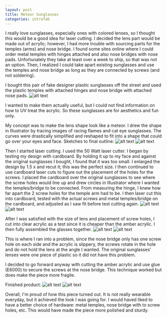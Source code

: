 ```yaml
---
layout: post
title: Meteor Sunglasses
categories: introfab
---
```


I really love sunglasses, especially ones with colored lenses, so I thought this would be a good idea for laser cutting. I decided the lens part would be made out of acrylic; however, I had more trouble with sourcing parts for the temples (arms) and nose bridge. I found some sites online where I could order metal temples with hinges attached and also nose bridges with nose pads. Unfortunately they take at least over a week to ship, so that was not an option. Then, I realized I could take apart existing sunglasses and use the temples and nose bridge as long as they are connected by screws (and not soldering).

I bought this pair of fake designer plastic sunglasses off the street and used the plastic temples with attached hinges and nose bridge with attached nose pads.
![alt text](https://raw.githubusercontent.com/jirrian/jirrian.github.io/master/images/introfab/meteorSunglasses/IMG_20170927_200644_c.jpg)

I wanted to make them actually useful, but I could not find information on how to UV treat the acrylic. So these sunglasses are for aesthetics and fun only.

My concept was to make the lens shape look like a meteor. I drew the shape in Illustrator by tracing images of racing flames and cat eye sunglasses. The curves were drastically simplified and reshaped to fit into a shape that could go over your eyes and face.
Sketches to final outline:
![alt text](https://raw.githubusercontent.com/jirrian/jirrian.github.io/master/images/introfab/meteorSunglasses/IMG_20170927_225222_c.jpg)
![alt text](https://raw.githubusercontent.com/jirrian/jirrian.github.io/master/images/introfab/meteorSunglasses/meteor_sunglasses.png)

Then I started laser cutting. I used the 50 Watt laser cutter. I began by testing my design with cardboard. By holding it up to my face and against the original sunglasses I bought, I found that it was too small. I enlarged the design by 1.5 x and recut it; this was the perfect size.
I then continued to use cardboard laser cuts to figure out the placement of the holes for the screws. I placed the cardboard over the original sunglasses to see where the screw holes would line up and drew circles in Illustrator where I wanted the temples/bridge to be connected. From measuring the hinge, I knew how far apart the 2 screw holes for the temple arm had to be. I then laser cut this into cardboard, tested with the actual screws and metal temples/bridge on the cardboard, and adjusted as I saw fit before test cutting again.
![alt text](https://raw.githubusercontent.com/jirrian/jirrian.github.io/master/images/introfab/meteorSunglasses/sizeTest.jpg)
![alt text](https://raw.githubusercontent.com/jirrian/jirrian.github.io/master/images/introfab/meteorSunglasses/IMG_20170927_195120_c.jpg)

After I was satisfied with the size of lens and placement of screw holes, I cut into clear acrylic as a test since it is cheaper than the amber acrylic. I then fully assembled the glasses together. 
![alt text](https://raw.githubusercontent.com/jirrian/jirrian.github.io/master/images/introfab/meteorSunglasses/IMG_20170927_210810_c.jpg)
![alt text](https://raw.githubusercontent.com/jirrian/jirrian.github.io/master/images/introfab/meteorSunglasses/IMG_20170927_212353_c.jpg)

This is where I ran into a problem, since the nose bridge only has one screw hole on each side and the acrylic is slippery, the screws rotate in the hole and do not hold the lens at the angle I wanted. The original sunglasses' lenses were one piece of plastic so it did not have this problem.

I decided to go forward anyway with cutting the amber acrylic and use glue (E6000) to secure the screws at the nose bridge. This technique worked but does make the piece more fragile.

Finished product:
![alt text](https://raw.githubusercontent.com/jirrian/jirrian.github.io/master/images/introfab/meteorSunglasses/IMG_20170927_224016_c.jpg)
![alt text](https://raw.githubusercontent.com/jirrian/jirrian.github.io/master/images/introfab/meteorSunglasses/final.jpg)

Overall, I'm proud of how this piece turned out. It is not really wearable everyday, but it achieved the look I was going for. I would haved liked to have a better choice of hardware: metal temples, nose bridge with to screw holes, etc. This would have made the piece more polished and sturdy.
